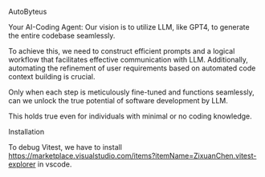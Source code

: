 AutoByteus


Your AI-Coding Agent: Our vision is to utilize LLM, like GPT4, to generate the entire codebase seamlessly.

To achieve this, we need to construct efficient prompts and a logical workflow that facilitates effective communication with LLM. Additionally, automating the refinement of user requirements based on automated code context building is crucial.

Only when each step is meticulously fine-tuned and functions seamlessly, can we unlock the true potential of software development by LLM. 

This holds true even for individuals with minimal or no coding knowledge.


Installation

To debug Vitest, we have to install <https://marketplace.visualstudio.com/items?itemName=ZixuanChen.vitest-explorer> in vscode.



